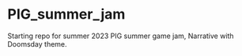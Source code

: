 # PIG_summer_jam
Starting repo for summer 2023 PIG summer game jam, Narrative with Doomsday theme. 
